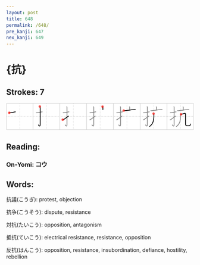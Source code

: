 ```yaml
---
layout: post
title: 648
permalink: /648/
pre_kanji: 647
nex_kanji: 649
---
```


# {抗}

## Strokes: 7

<div class="stroke"><img src="../images/E68A97.png" /></div>

## Reading:

### On-Yomi: コウ

## Words:

抗議(こうぎ): protest, objection

抗争(こうそう): dispute, resistance

対抗(たいこう): opposition, antagonism

抵抗(ていこう): electrical resistance, resistance, opposition

反抗(はんこう): opposition, resistance, insubordination, defiance, hostility, rebellion
